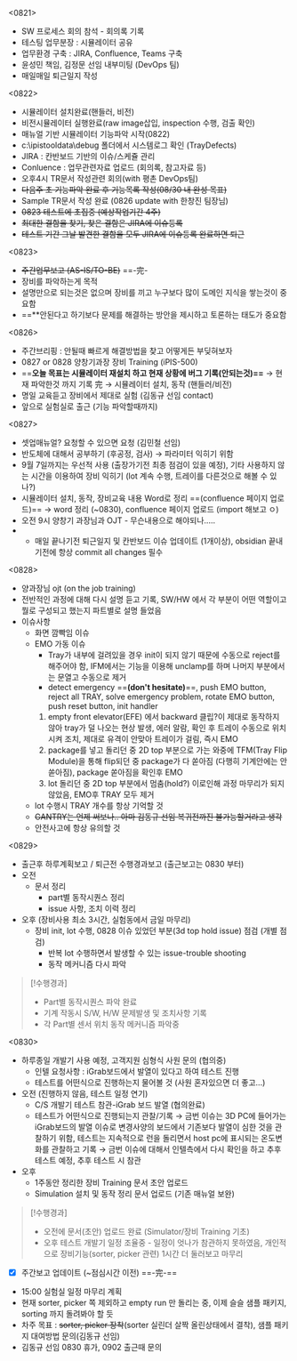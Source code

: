 <0821>
- SW 프로세스 회의 참석 - 회의록 기록
- 테스팅 업무분장 : 시뮬레이터 공유
- 업무환경 구축 : JIRA, Confluence, Teams 구축
- 윤성민 책임, 김정문 선임 내부미팅 (DevOps 팀)
- 매일매일 퇴근일지 작성

<0822>
- 시뮬레이터 설치완료(핸들러, 비전)
- 비전시뮬레이터 실행완료(raw image삽입, inspection 수행, 검출 확인)
- 매뉴얼 기반 시뮬레이터 기능파악 시작(0822)
- c:\\ipistooldata\\debug 폴더에서 시스템로그 확인 (TrayDefects)
- JIRA : 칸반보드 기반의 이슈/스케쥴 관리
- Conluence : 업무관련자료 업로드 (회의록, 참고자료 등)
- 오후4시 TR문서 작성관련 회의(with 평촌 DevOps팀)
- ~~다음주 초 기능파악 완료 후 기능목록 작성(08/30 내 완성 목표)~~
- Sample TR문서 작성 완료 (0826 update with 한창진 팀장님)
- ~~0823 테스트에 초집중 (예상작업기간 4주)~~
- ~~최대한 결함을 찾기, 찾은 결함은 JIRA에 이슈등록~~
- ~~테스트 기간 그날 발견한 결함을 모두 JIRA에 이슈등록 완료하면 퇴근~~

<0823>
- ~~주간업무보고 (AS-IS/TO-BE)~~ ==-完-
- 장비를 파악하는게 목적
- 설명만으로 되는것은 없으며 장비를 끼고 누구보다 많이 도메인 지식을 쌓는것이 중요함
- ==**안된다고 하기보다 문제를 해결하는 방안을 제시하고 토론하는 태도가 중요함

<0826>
- 주간브리핑 : 안될때 빠르게 해결방법을 찾고 어떻게든 부딪혀보자
- 0827 or 0828 양창기과장 장비 Training (iPIS-500)
- ==**오늘 목표는 시뮬레이터 재설치 하고 현재 상황에 버그 기록(안되는것)==**
  → 현재 파악한것 까지 기록 完
  → 시뮬레이터 설치, 동작 (핸들러/비전)
- 명일 교육듣고 장비에서 제대로 실험 (김동규 선임 contact)
- 앞으로 실험실로 출근 (기능 파악할때까지)

<0827>
- 셋업매뉴얼? 요청할 수 있으면 요청 (김민철 선임)
- 반도체에 대해서 공부하기 (후공정, 검사) → 파라미터 익히기 위함
- 9월 7일까지는 우선적 사용 (출장가기전 최종 점검이 있을 예정), 기타 사용하지 않는 시간을 이용하여 장비 익히기 (lot 계속 수행, 트레이를 다른것으로 해볼 수 있나?)
- 시뮬레이터 설치, 동작, 장비교육 내용 Word로 정리 ==(confluence 페이지 업로드)==
  → word 정리 (~0830), confluence 페이지 업로드 (import 해보고 ㅇ)
- 오전 9시 양창기 과장님과 OJT - 무슨내용으로 해야되나.....
- - 매일 끝나기전 퇴근일지 및 칸반보드 이슈 업데이트 (1개이상), obsidian 끝내기전에 항상 commit all changes 필수

<0828>
- 양과장님 ojt (on the job training)
- 전반적인 과정에 대해 다시 설명 듣고 기록, SW/HW 에서 각 부분이 어떤 역할이고 뭘로 구성되고 했는지 파트별로 설명 들었음
- 이슈사항
	- 화면 깜빡임 이슈
	- EMO 가동 이슈
		- Tray가 내부에 걸려있을 경우 init이 되지 않기 때문에 수동으로 reject를 해주어야 함, IFM에서는 기능을 이용해 unclamp를 하며 나머지 부분에서는 문열고 수동으로 제거
		- detect emergency ==**(don't hesitate)**==, push EMO button, reject all TRAY, solve emergency problem, rotate EMO button, push reset button, init handler
		1) empty front elevator(EFE) 에서 backward 클립?이 제대로 동작하지 않아 tray가 덜 나오는 현상 발생, 에러 알람, 확인 후 트레이 수동으로 위치시켜 조치, 제대로 유격이 안맞아 트레이가 걸림, 즉시 EMO
		2) package를 넣고 돌리던 중 2D top 부분으로 가는 와중에 TFM(Tray Flip Module)을 통해 flip되던 중 package가 다 쏟아짐 (다행히 기계안에는 안쏟아짐), package 쏟아짐을 확인후 EMO
		3) lot 돌리던 중 2D top 부분에서 멈춤(hold?) 이로인해 과정 마무리가 되지 않았음, EMO후 TRAY 모두 제거
	- lot 수행시 TRAY 개수를 항상 기억할 것
	- ~~GANTRY는 언제 써보나.. 아마 김동규 선임 복귀전까진 불가능할거라고 생각~~
	- 안전사고에 항상 유의할 것

<0829>
- 출근후 하루계획보고 / 퇴근전 수행경과보고 (출근보고는 0830 부터)
- 오전
	- 문서 정리
		- part별 동작시퀀스 정리
		- issue 사항, 조치 이력 정리
- 오후 (장비사용 최소 3시간, 실험동에서 금일 마무리)
	- 장비 init, lot 수행, 0828 이슈 있었던 부분(3d top hold issue) 점검 (개별 점검)
		- 반복 lot 수행하면서 발생할 수 있는 issue-trouble shooting
		- 동작 메커니즘 다시 파악
> [!수행경과]
> - Part별 동작시퀀스 파악 완료
> - 기계 작동시 S/W, H/W 문제발생 및 조치사항 기록
> - 각 Part별 센서 위치 동작 메커니즘 파악중

<0830>
- 하루종일 개발기 사용 예정, 고객지원 심형식 사원 문의 (협의중)
	- 인텔 요청사항 : iGrab보드에서 발열이 있다고 하여 테스트 진행
	- 테스트를 어떤식으로 진행하는지 물어볼 것 (사원 혼자있으면 더 좋고...)
- 오전 (진행하지 않음, 테스트 일정 연기)
	- C/S 개발기 테스트 참관-iGrab 보드 발열 (협의완료)
	- 테스트가 어떤식으로 진행되는지 관찰/기록
	  → 금번 이슈는 3D PC에 들어가는 iGrab보드의 발열 이슈로 변경사양의 보드에서 기존보다 발열이 심한 것을 관찰하기 위함, 테스트는 지속적으로 런을 돌리면서 host pc에 표시되는 온도변화를 관찰하고 기록
	  → 금번 이슈에 대해서 인텔측에서 다시 확인을 하고 추후 테스트 예정, 추후 테스트 시 참관
- 오후
	- 1주동안 정리한 장비 Training 문서 초안 업로드
	- Simulation 설치 및 동작 정리 문서 업로드 (기존 매뉴얼 보완)
> [!수행경과]
> - 오전에 문서(초안) 업로드 완료 (Simulator/장비 Training 기초)
> - 오후 테스트 개발기 일정 조율중 - 일정이 엇나가 참관하지 못하였음, 개인적으로 장비기능(sorter, picker 관련) 1시간 더 둘러보고 마무리
-  [x] 주간보고 업데이트 (~점심시간 이전) ==-完-==
- 15:00 실험실 일정 마무리 계획
- 현재 sorter, picker 쪽 제외하고 empty run 만 돌리는 중, 이제 슬슬 샘플 패키지, sorting 까지 돌려봐야 할 듯
- 차주 목표 : ~~sorter, picker 장착~~(sorter 실린더 살짝 올린상태에서 결착), 샘플 패키지 대여방법 문의(김동규 선임)
- 김동규 선임 0830 휴가, 0902 출근때 문의